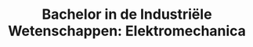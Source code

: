 ---
title: 'Bachelor in de Industriële Wetenschappen: Elektromechanica'
organization: De Nayer
organizationUrl: https://onderwijsaanbod.kuleuven.be/opleidingen/n/CQ_51844737.htm
location: Sint-Katelijne-Waver, België
start: 2008-09-01
end: 2011-09-01
---